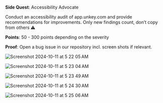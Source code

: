 **Side Quest**: Accessibility Advocate

Conduct an accessibility audit of app.unkey.com and provide recommendations for improvements. Only new findings count, don’t copy from others ⚠️

**Points**: 50 - 300 points depending on the severity

**Proof**: Open a bug issue  in our repository incl. screen shots if relevant.


![Screenshot 2024-10-11 at 5 22 05 AM](https://github.com/user-attachments/assets/d27d772c-269a-4572-a6b7-1af8bbdab51e)

![Screenshot 2024-10-11 at 5 23 04 AM](https://github.com/user-attachments/assets/ec80a704-781e-42e5-85b4-979ac057b3b0)

![Screenshot 2024-10-11 at 5 23 49 AM](https://github.com/user-attachments/assets/e16968b6-917d-48d3-8a0f-acb0128828e1)

![Screenshot 2024-10-11 at 5 24 30 AM](https://github.com/user-attachments/assets/76ead55b-2fd6-4058-be65-418da8a85a09)

![Screenshot 2024-10-11 at 5 25 06 AM](https://github.com/user-attachments/assets/ad004d0b-4fb3-4472-b094-e8a8aff6c120)




